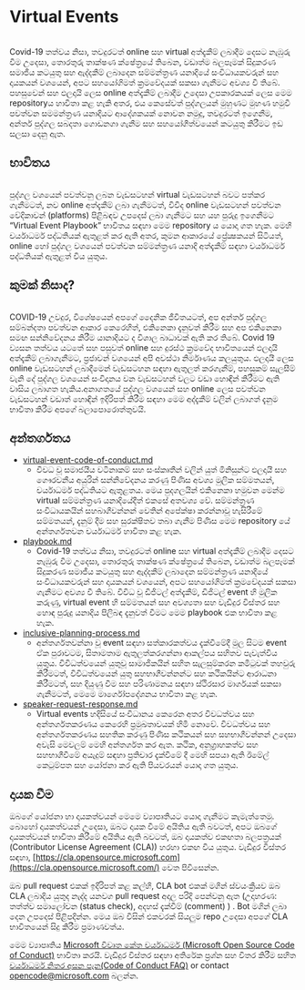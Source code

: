 **<h1>Virtual Events</h1>**</br>
Covid-19 තත්වය නිසා, තවදුරටත් online සහ virtual අත්දැකීම් ලබාදීම දෙසට නැඹුරු වීම උදෙසා, තොරතුරු තාක්ෂණ ක්ෂේත්‍රයේ තිබෙන, වඩාත්ම බලපෑමක් සිදුකරණ සමාජීය කටයුතු සහ ඇද්දකීම් ලබාදෙන සම්මන්ත්‍රණ යනාදියේ සංවිධායකවරුන් සහ දායකයන් වශයෙන්, අපට සහයෝගිමත් ක්‍රමවේදයක් සකසා ගැනීමට අවශ්‍ය වී තිබේ.  පහසුවෙන් සහ ඵලදායි ලෙස online අත්දැකීම් ලබාදීම උදෙසා උපකාරකයක් ලෙස මෙම repositoryය හාවිතා කළ හැකි අතර, එය කෙසේවත් පුද්ගලයන් මුහුණට මුහණ හමුවී පවත්වන සමමන්ත්‍රණ යනාදියට ආදේශකයක් නොවන නමුදු, තවදුරටත් ඉගෙනීම, අන්තර් පුද්ගල සබදතා ගොඩනගා ගැනීම සහ සහයෝගීත්වයෙන් කටයුතු කිරීමට ඉඩ සලසා දෙනු ඇත.</br>
**<h2>භාවිතය</h2>**</br>
පුද්ගල වශයෙන්  පවත්වනු ලබන වැඩසටහන් virtual වැඩසටහන් බවට පත්කර ගැනීමටත්, නව online අත්දැකීම් ලබා ගැනීමටත්, විවිද online වැඩසටහන් පවත්වන වේදිකාවන් (platforms) පිළිබඳව උපදෙස් ලබා ගැනීමට සහ යහ පුරුදු ඉගෙනීමට “Virtual Event Playbook”  භාවිතය සඳහා මෙම  repository ය යොදා ගත හැක. මෙහි  චර්යාධර්ම පද්ධතියක් ඇතුළත් කර ඇති අතර, කුමන ආකාරයේ ප්‍රේක්‍ෂකයන් සිටියත්, online හෝ පුද්ගල වශයෙන් පවත්වන සම්මන්ත්‍රණ යනාදි අත්දැකීම් සඳහා චර්යාධර්ම පද්ධතියක් ඇතුළත් විය යුතුය.</br>
**<h2>කුමක් නිසාද?</h2>**</br>
COVID-19 උවදුර, විශේෂයෙන් අපගේ දෛනික ජීවිතයටත්, අප අන්තර් පුද්ගල සම්බන්දතා පවත්වන ආකාර කෙරෙහිත්, එකිනෙකා දැනුවත් කිරීම සහ අප එකිනෙකා සමඟ සන්නිවේදනය කිරීම යානාදියට ද විශාල බාධාවක් ඇති කර තිබේ. Covid 19 ව්‍යසන තත්වය යටතේ සහ පසුවත්  online සහ දුරස්ථ ක්‍රමවේද භාවිතයෙන් ඵලදායි අත්දැකීම් ලබාගැනීමට, ප්‍රජාවන් වශයෙන් අපි අවස්ථා නිර්මාණය කලයුතුය. ඵලදායී ලෙස online වැඩසටහන් ලබාදීමෙන් වැඩසටහන සඳහා ඇතුලත් කරගැනීම්, පහසුකම් සැලසීම් වැනි දේ පුද්ගල වශයෙන් සංවිදානය වන වැඩසටහන් වලට වඩා හොඳින් කිරීමට ඇති වාසිය ලබාගත හැකිය.අනාගතයේ පුද්ගල වශයෙන් සහ online ලෙස පවත්වන වැඩසටහන් වඩාත් හොඳින් ඉදිරිපත් කිරීම සඳහා මෙම අද්දැකීම් වලින් ලබාගත් දැනුම භාවීතා කිරීම  අපගේ බලාපොරොත්තුවයි.
<h2>අන්තර්ගතය</h2>

  * [virtual-event-code-of-conduct.md](https://github.com/microsoft/virtual-events/blob/main/virtual-event-code-of-conduct.md)
      * විවධ වූ සමාජයීය වටිනාකම් සහ සංස්කෘතීන් වලින් යුත් මිනිසුන්ට ඵලදායී සහ ගෞරවනීය අයුරින් සන්නිවේදනය කරණු පිණිස අවශ්‍ය මුලික සම්මතයන්, චර්යාධර්ම පද්ධතියට ඇතුළතය. මෙය පුදගලයින් එකිනෙකා හමුවන මෙන්ම virtual සම්මන්ත්‍රණ යනාදියේදීත් එකසේ අතවශ්‍ය වේ. සම්මන්ත්‍රණ සංවිධායකයින් සහබාගීවන්නන් වෙතින් අපේක්ෂා කරන්නාවූ හැසිරීමේ සම්මතයන්, දැනුම් දීම සහ සුරක්ෂිතව තබා ගැනීම පිණිස මෙම repository යේ අන්තර්ගතවන චර්යාධර්ම හාවිතා කළ හැක.
  * [playbook.md](https://github.com/microsoft/virtual-events/blob/main/playbook.md)
    * Covid-19 තත්වය නිසා, තවදුරටත් online සහ virtual අත්දැකීම් ලබාදීම දෙසට නැඹුරු වීම උදෙසා, තොරතුරු තාක්ෂණ ක්ෂේත්‍රයේ තිබෙන, වඩාත්ම බලපෑමක් සිදුකරණ සමාජීය කටයුතු සහ ඇද්දකීම් ලබාදෙන සම්මන්ත්‍රණ යනාදියේ සංවිධායකවරුන් සහ දායකයන් වශයෙන්, අපට සහයෝගිමත් ක්‍රමවේදයක් සකසා ගැනීමට අවශ්‍ය වී තිබේ.  විවිධ වූ ඩිජිටල් අත්දැකීම්, ඩිජිටල් event හි මුලික කරුණු, virtual event හි සම්මතයන් සහ අවශ්‍යතා සහ වැඩිදුර විස්තර සහ හොඳ පුරුදු යනාදිය පිලිබඳ දැනුවත් වීමට මෙම playbook එක භාවිතා කළ හැක.
  * [inclusive-planning-process.md](https://github.com/microsoft/virtual-events/blob/main/inclusive-planning-process.md)
    * අන්තර්ගතවන්නා වූ event සඳහා සත්කාරකත්වය දැක්වීමේදී මුල සිටම event ඒක පුරාවටම, සිතාමතාම ඇතුලත්කරගන්නා ආකල්පය සහිතව පැවැත්විය යුතුය. විවිධත්වයෙන් යුතුවූ සාමාජිකයින්  සහිත සැලසුම්කරන කමිටුවක් තහවුරු කිරීමටත්, විවිධත්වයෙන්  යුතු සහභාගීවන්නන්ට සහ කථිකයින්ට ආරාධනා කිරීමටත්, සහ දියුණු වීම සහ පරිණාමනය සඳහා ස්ථිරසාර මාර්ගයක් සකසා ගැනීමටත්, මෙමෙ මාර්ගෝපදේශනය භාවිතා කළ හැක.
  * [speaker-request-response.md](https://github.com/microsoft/virtual-events/blob/main/speaker-request-response.md)
    * Virtual events හදිසියේ සංවිධානය කෙරෙන අතර විවධත්වය සහ අන්තර්ගතකරණය කෙරෙහි ප්‍රමුඛතාවයක් හිමි නොවේ. විවධත්වය සහ අන්තර්ගතකරණය සහතික කරණු පිණිස කථිකයන් සහ සහභාගීවන්නන් උදෙසා අවැසි මෙවලම් මෙහි අන්තර්ගත කර ඇත. කථික, අනුග්‍රාහකත්ව සහ සහභාගීවීමේ අයැදුම් සඳහා ප්‍රතිචාර දැක්වීමේ දී මෙහි සපයා ඇති ඊමේල් කෙටුම්පත සහ යෝජනා කර ඇති පියවරයන් යොදා ගත යුතුය.
    
<h2>දායක වීම</h2>

ඔබගේ යෝජනා හා දායකත්වයන් මෙමෙ ව්‍යාපෘතියට යොදා ගැනීමට කැමැත්තෙමු. බොහෝ දායකත්වයන් උදෙසා, ඔබට දායක වීමේ අයිතිය ඇති බවටත්, අපට ඔබගේ දායකත්වයන් භාවිතා කිරීමේ අයිතිය ඇති බවටත්, ඔබ දායකත්ව එකඟතා බලපත්‍රයක් (Contributor License Agreement (CLA)) හරහා එකඟ විය යුතුය. වැඩිදුර විස්තර සඳහා,
[https://cla.opensource.microsoft.com](https://cla.opensource.microsoft.com/) වෙත පිවිසෙන්න.

ඔබ pull request එකක් ඉදිරිපත් කළ කල්හි, CLA bot එකක් මගින් ස්වයංක්‍රීයව ඔබ CLA ලබාදිය යුතුද නැද්ද යනවග pull request අදාල පරිදි පෙන්වනු ඇත (උදාහරණ: තත්ත්ව සමාලෝචන
(status check), අදහස් දැක්වීම් (comment) ) . Bot මගින් ලබා දෙන උපදෙස් පිළිපදින්න. මෙය ඔබ විසින් එකවරක් සියලුම repo උදෙසා අපගේ CLA භාවිතයෙන් සිදු කිරීම  ප්‍රමාණවත්ය.

මෙම ව්‍යාපෘතිය [Microsoft විවෘත කේත චර්යාධර්ම (Microsoft Open Source Code of Conduct)](https://opensource.microsoft.com/codeofconduct/) භාවිතා කරයි. වැඩිදුර විස්තර සඳහා
අතිරේක ප්‍රශ්න සහ විතර කිරීම සහිත [චර්යාධර්ම නිතර අසන පැන(Code of Conduct FAQ)](https://opensource.microsoft.com/codeofconduct/faq/)  or contact
[opencode@microsoft.com](mailto:opencode@microsoft.com)  බලන්න.

    
